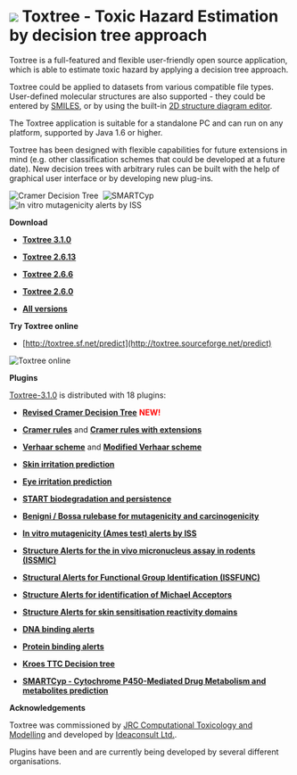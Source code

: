 # ![](images/toxtree-logo.png) Toxtree - Toxic Hazard Estimation by decision tree approach

Toxtree  is  a  full-featured   and  flexible  user-friendly  open  source application, which is able to estimate toxic hazard by applying a  decision tree approach. 
   
Toxtree could  be applied  to datasets from various compatible file  types. User-defined  molecular  structures  are also  supported  -  they could  be entered by  [SMILES](https://en.wikipedia.org/wiki/Simplified_molecular-input_line-entry_system), or by using the built-in  [2D structure diagram  editor](https://jchempaint.github.io/).

The  Toxtree  application  is suitable  for a  standalone PC and can run on any platform, supported by Java 1.6 or higher.

Toxtree has  been   designed with  flexible capabilities  for future  extensions in  mind (e.g. other classification schemes that could be developed at a future date). New decision trees with arbitrary rules can be built with the help of graphical user interface or by developing new plug-ins.


![Cramer Decision Tree](images/cramer/thumb.jpg "Cramer Decision Tree")&nbsp;
![SMARTCyp](images/smartcyp/thumb.jpg "SMARTCyp")&nbsp;
![In vitro mutagenicity alerts by ISS](images/ames/thumb.jpg "In vitro mutagenicity alerts by ISS")  

**Download**

- [**Toxtree 3.1.0**](download.html#Toxtree_3.1.0)

- [**Toxtree 2.6.13**](download2.html#Toxtree_2.6.13)

- [**Toxtree 2.6.6**](download2.html#Toxtree_2.6.6)

- [**Toxtree 2.6.0**](download2.html#Toxtree_2.6.0)

- [**All versions**](download.html)

**Try Toxtree online**

- [http://toxtree.sf.net/predict](http://toxtree.sourceforge.net/predict)
<span>
<picture>
   <source 
      media="(min-width: 650px)"
      srcset="images/toxtree_online.png"/>
   <source 
      media="(min-width: 465px)"
      srcset="images/toxtree_thumb_online.png" />
   <img src="images/toxtree_online.png" 
   alt="Toxtree online"/>
</picture>
</span>


**Plugins**
	
[Toxtree-3.1.0](./download.html#Toxtree_3.1.0) is distributed with 18 plugins:

- [**Revised Cramer Decision Tree**](./cramer3.html)  <span style="color:red">**NEW!**</span>

- [**Cramer  rules**](./cramer.html) and [**Cramer  rules with  extensions**](./cramer2.html)

- [**Verhaar scheme**](./verhaar.html) and [**Modified Verhaar scheme**](./verhaar2.html)
	
- [**Skin irritation prediction**](./skin.html)

- [**Eye irritation prediction**](./eye.html)

- [**START biodegradation  and persistence**](./start.html)

- [**Benigni  / Bossa  rulebase for mutagenicity and carcinogenicity**](./carc.html)

- [**In vitro mutagenicity (Ames test) alerts by ISS**](./ames.html)

- [**Structure Alerts for the in vivo micronucleus assay in rodents (ISSMIC)**](./mic.html)

- [**Structural Alerts for Functional Group Identification (ISSFUNC)**](./issfunc.html)

- [**Structure Alerts  for identification of  Michael Acceptors**](./michaelacceptors.html)

- [**Structure Alerts  for skin sensitisation reactivity domains**](./skinsensitisation.html)

- [**DNA binding alerts**](./dnabinding.html)

- [**Protein binding alerts**](./proteinbinding.html)

- [**Kroes TTC Decision tree**](./kroes.html)

- [**SMARTCyp - Cytochrome P450-Mediated Drug Metabolism and metabolites prediction**](./smartcyp.html)		



**Acknowledgements**
    
Toxtree was commissioned by [JRC Computational Toxicology and Modelling](https://eurl-ecvam.jrc.ec.europa.eu/laboratories-research/predictive_toxicology/qsar_tools/toxtree) and developed by [Ideaconsult Ltd.](http://www.ideaconsult.net).

Plugins have been and are currently being developed by several different organisations.



